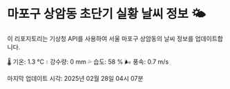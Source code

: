 
# 마포구 상암동 초단기 실황 날씨 정보 🌤️

이 리포지토리는 기상청 API를 사용하여 서울 마포구 상암동의 날씨 정보를 업데이트합니다. 

🌡️ 기온: 1.3 ℃
💧 강수량: 0 mm
💦 습도: 58 %
🌬️ 풍속: 0.7 m/s

마지막 업데이트 시각: 2025년 02월 28일 04시 07분    
